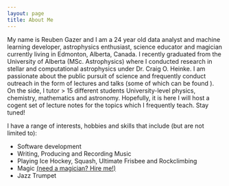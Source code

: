 ```yaml
---
layout: page
title: About Me
---
```


My name is Reuben Gazer and I am a 24 year old data analyst and machine learning developer, astrophysics enthusiast, science educator and magician currently living in Edmonton, Alberta, Canada. 
I recently graduated from the University of Alberta (MSc. Astrophysics) where I conducted research in stellar and computational astrophysics under Dr. Craig O. Heinke. I am passionate about the public pursuit of science and frequently conduct outreach in the form of lectures and talks (some of which can be found <a href=""></a>). On the side, I tutor > 15 different students University-level physics, chemistry, mathematics and astronomy. Hopefully, it is here I will host a cogent set of lecture notes for the topics which I frequently teach. Stay tuned!

I have a range of interests, hobbies and skills that include (but are not limited to): 

- Software development
- Writing, Producing and Recording Music
- Playing Ice Hockey, Squash, Ultimate Frisbee and Rockclimbing
- Magic <a href="www.gazertheamazer.com">(need a magician? Hire me!)</a>
- Jazz Trumpet

